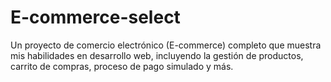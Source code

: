 # E-commerce-select

Un proyecto de comercio electrónico (E-commerce) completo que muestra mis habilidades en desarrollo web, incluyendo la gestión de productos, carrito de compras, proceso de pago simulado y más.